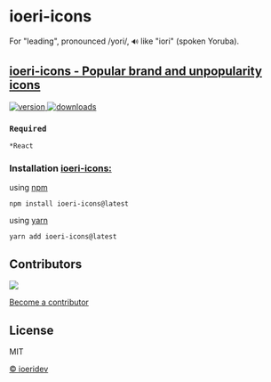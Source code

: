 # ioeri-icons

For "leading", pronounced /yori/, `🔊` like "iori" (spoken Yoruba).

## [ioeri-icons - Popular brand and unpopularity icons](https://github.com/ioeridev/ioeri-icons)

<div align="left">
  <a href="https://www.npmjs.com/package/ioeri-icons">
    <img src="https://badgen.net/npm/v/ioeri-icons" alt="version" />
  </a>
  <a href="https://npmjs.org/package/ioeri-icons">
    <img src="https://badgen.now.sh/npm/dm/ioeri-icons" alt="downloads" />
  </a>
</div>

### `Required`

`*React`

### Installation [ioeri-icons:](https://github.com/ioeridev/ioeri-icons)

using [npm](https://www.npmjs.com/package/ioeri-icons)

```cirru
npm install ioeri-icons@latest
```

using [yarn](https://yarnpkg.com/)

```cirru
yarn add ioeri-icons@latest
```

## Contributors

<a href="https://github.com/ioeridev/ioeri/graphs/contributors">
  <img src="https://contrib.rocks/image?repo=ioeridev/ioeri" />
</a>

[Become a contributor](https://github.com/ioeridev/ioeri/blob/main/CONTRIBUTING.md)

## License

MIT

[© ioeridev](https://github.com/ioeridev/ioeri/blob/main/LICENSE)

